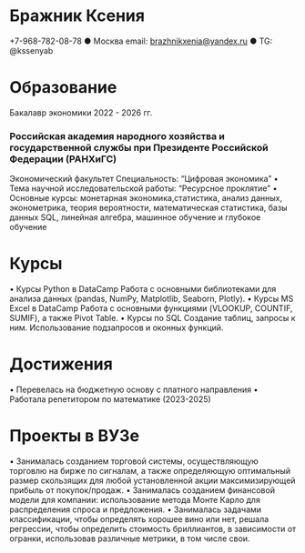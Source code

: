 # Бражник Ксения
+7-968-782-08-78 
● Москва
email: brazhnikxenia@yandex.ru 
● TG: @kssenyab

# Образование
Бакалавр экономики 2022 - 2026 гг. 
### Российская академия народного хозяйства и государственной службы при Президенте Российской Федерации (РАНХиГС)
Экономический факультет Специальность: “Цифровая экономика”
•	Тема научной исследовательской работы: “Ресурсное проклятие”
•	Основные курсы: монетарная экономика,статистика, анализ данных, эконометрика, теория вероятности, математическая статистика, базы данных SQL, линейная алгебра, машинное обучение и глубокое обучение

# Курсы
•	Курсы Python в DataCamp
Работа с основными библиотеками для анализа данных (pandas, NumPy, Matplotlib, Seaborn, Plotly).
•	Курсы MS Excel в DataCamp
Работа с основными функциями (VLOOKUP, COUNTIF, SUMIF), а также Pivot Table.
•	Курсы по SQL
Создание таблиц, запросы к ним. Использование подзапросов и оконных функций.


 
# Достижения
•	Перевелась на бюджетную основу с платного направления 
•	Работала репетитором по математике (2023-2025)
 

# Проекты в ВУЗе
•	Занималась созданием торговой системы, осуществляющую торговлю на бирже по сигналам, а также определяющую оптимальный размер скользящих для любой установленной акции максимизирующей прибыль от покупок/продаж.
•	Занималась созданием финансовой модели для компании: использование метода Монте Карло для распределения спроса и предложения.
•	Занималась задачами классификации, чтобы определять хорошее вино или нет, решала регрессии, чтобы определить стоимость бриллиантов, в зависимости от огранки, использовав различные метрики, в том числе свои.
